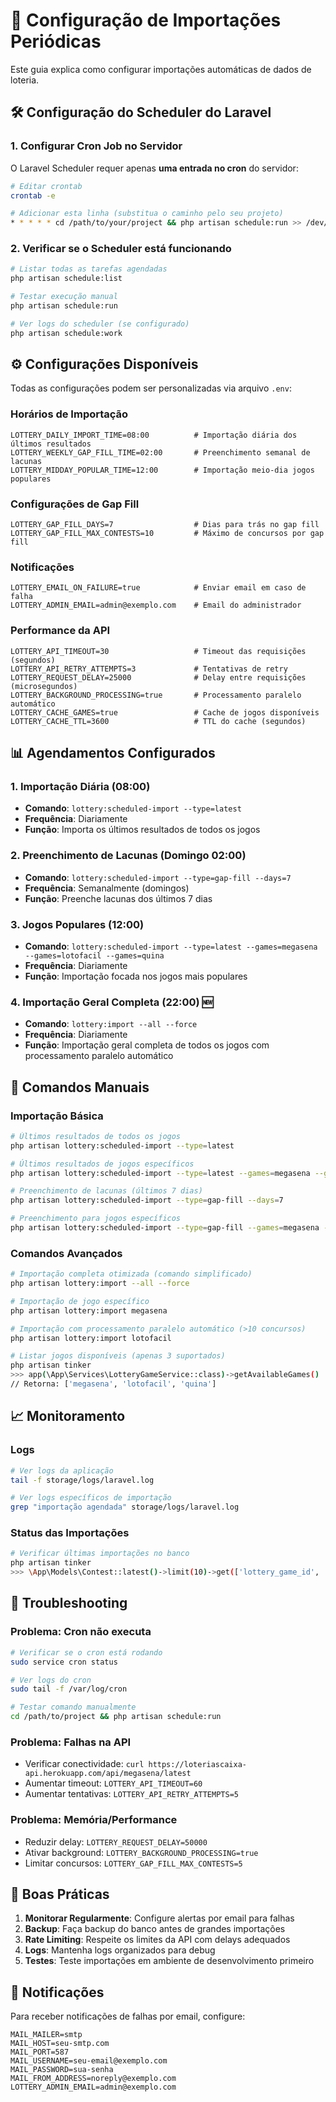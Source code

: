 # 📅 Configuração de Importações Periódicas

Este guia explica como configurar importações automáticas de dados de loteria.

## 🛠️ Configuração do Scheduler do Laravel

### 1. **Configurar Cron Job no Servidor**

O Laravel Scheduler requer apenas **uma entrada no cron** do servidor:

```bash
# Editar crontab
crontab -e

# Adicionar esta linha (substitua o caminho pelo seu projeto)
* * * * * cd /path/to/your/project && php artisan schedule:run >> /dev/null 2>&1
```

### 2. **Verificar se o Scheduler está funcionando**

```bash
# Listar todas as tarefas agendadas
php artisan schedule:list

# Testar execução manual
php artisan schedule:run

# Ver logs do scheduler (se configurado)
php artisan schedule:work
```

## ⚙️ Configurações Disponíveis

Todas as configurações podem ser personalizadas via arquivo `.env`:

### **Horários de Importação**
```env
LOTTERY_DAILY_IMPORT_TIME=08:00          # Importação diária dos últimos resultados
LOTTERY_WEEKLY_GAP_FILL_TIME=02:00       # Preenchimento semanal de lacunas
LOTTERY_MIDDAY_POPULAR_TIME=12:00        # Importação meio-dia jogos populares
```

### **Configurações de Gap Fill**
```env
LOTTERY_GAP_FILL_DAYS=7                  # Dias para trás no gap fill
LOTTERY_GAP_FILL_MAX_CONTESTS=10         # Máximo de concursos por gap fill
```

### **Notificações**
```env
LOTTERY_EMAIL_ON_FAILURE=true            # Enviar email em caso de falha
LOTTERY_ADMIN_EMAIL=admin@exemplo.com    # Email do administrador
```

### **Performance da API**
```env
LOTTERY_API_TIMEOUT=30                   # Timeout das requisições (segundos)
LOTTERY_API_RETRY_ATTEMPTS=3             # Tentativas de retry
LOTTERY_REQUEST_DELAY=25000              # Delay entre requisições (microsegundos)
LOTTERY_BACKGROUND_PROCESSING=true       # Processamento paralelo automático
LOTTERY_CACHE_GAMES=true                 # Cache de jogos disponíveis
LOTTERY_CACHE_TTL=3600                   # TTL do cache (segundos)
```

## 📊 Agendamentos Configurados

### **1. Importação Diária (08:00)**
- **Comando**: `lottery:scheduled-import --type=latest`
- **Frequência**: Diariamente
- **Função**: Importa os últimos resultados de todos os jogos

### **2. Preenchimento de Lacunas (Domingo 02:00)**
- **Comando**: `lottery:scheduled-import --type=gap-fill --days=7`
- **Frequência**: Semanalmente (domingos)
- **Função**: Preenche lacunas dos últimos 7 dias

### **3. Jogos Populares (12:00)**
- **Comando**: `lottery:scheduled-import --type=latest --games=megasena --games=lotofacil --games=quina`
- **Frequência**: Diariamente
- **Função**: Importação focada nos jogos mais populares

### **4. Importação Geral Completa (22:00)** 🆕
- **Comando**: `lottery:import --all --force`
- **Frequência**: Diariamente
- **Função**: Importação geral completa de todos os jogos com processamento paralelo automático

## 🚀 Comandos Manuais

### **Importação Básica**
```bash
# Últimos resultados de todos os jogos
php artisan lottery:scheduled-import --type=latest

# Últimos resultados de jogos específicos
php artisan lottery:scheduled-import --type=latest --games=megasena --games=lotofacil

# Preenchimento de lacunas (últimos 7 dias)
php artisan lottery:scheduled-import --type=gap-fill --days=7

# Preenchimento para jogos específicos
php artisan lottery:scheduled-import --type=gap-fill --games=megasena --days=3
```

### **Comandos Avançados**
```bash
# Importação completa otimizada (comando simplificado)
php artisan lottery:import --all --force

# Importação de jogo específico  
php artisan lottery:import megasena

# Importação com processamento paralelo automático (>10 concursos)
php artisan lottery:import lotofacil

# Listar jogos disponíveis (apenas 3 suportados)
php artisan tinker
>>> app(\App\Services\LotteryGameService::class)->getAvailableGames()
// Retorna: ['megasena', 'lotofacil', 'quina']
```

## 📈 Monitoramento

### **Logs**
```bash
# Ver logs da aplicação
tail -f storage/logs/laravel.log

# Ver logs específicos de importação
grep "importação agendada" storage/logs/laravel.log
```

### **Status das Importações**
```bash
# Verificar últimas importações no banco
php artisan tinker
>>> \App\Models\Contest::latest()->limit(10)->get(['lottery_game_id', 'draw_number', 'draw_date'])
```

## 🔧 Troubleshooting

### **Problema: Cron não executa**
```bash
# Verificar se o cron está rodando
sudo service cron status

# Ver logs do cron
sudo tail -f /var/log/cron

# Testar comando manualmente
cd /path/to/project && php artisan schedule:run
```

### **Problema: Falhas na API**
- Verificar conectividade: `curl https://loteriascaixa-api.herokuapp.com/api/megasena/latest`
- Aumentar timeout: `LOTTERY_API_TIMEOUT=60`
- Aumentar tentativas: `LOTTERY_API_RETRY_ATTEMPTS=5`

### **Problema: Memória/Performance**
- Reduzir delay: `LOTTERY_REQUEST_DELAY=50000`
- Ativar background: `LOTTERY_BACKGROUND_PROCESSING=true`
- Limitar concursos: `LOTTERY_GAP_FILL_MAX_CONTESTS=5`

## 🎯 Boas Práticas

1. **Monitorar Regularmente**: Configure alertas por email para falhas
2. **Backup**: Faça backup do banco antes de grandes importações
3. **Rate Limiting**: Respeite os limites da API com delays adequados
4. **Logs**: Mantenha logs organizados para debug
5. **Testes**: Teste importações em ambiente de desenvolvimento primeiro

## 📱 Notificações

Para receber notificações de falhas por email, configure:

```env
MAIL_MAILER=smtp
MAIL_HOST=seu-smtp.com
MAIL_PORT=587
MAIL_USERNAME=seu-email@exemplo.com
MAIL_PASSWORD=sua-senha
MAIL_FROM_ADDRESS=noreply@exemplo.com
LOTTERY_ADMIN_EMAIL=admin@exemplo.com
```
